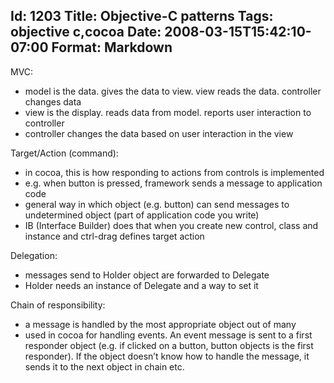 Id: 1203
Title: Objective-C patterns
Tags: objective c,cocoa
Date: 2008-03-15T15:42:10-07:00
Format: Markdown
--------------
MVC:

-   model is the data. gives the data to view. view reads the data.
    controller changes data
-   view is the display. reads data from model. reports user interaction
    to controller
-   controller changes the data based on user interaction in the view

Target/Action (command):

-   in cocoa, this is how responding to actions from controls is
    implemented
-   e.g. when button is pressed, framework sends a message to
    application code
-   general way in which object (e.g. button) can send messages to
    undetermined object (part of application code you write)
-   IB (Interface Builder) does that when you create new control, class
    and instance and ctrl-drag defines target action

Delegation:

-   messages send to Holder object are forwarded to Delegate
-   Holder needs an instance of Delegate and a way to set it

Chain of responsibility:

-   a message is handled by the most appropriate object out of many
-   used in cocoa for handling events. An event message is sent to a
    first responder object (e.g. if clicked on a button, button objects
    is the first responder). If the object doesn’t know how to handle
    the message, it sends it to the next object in chain etc.

